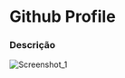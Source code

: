 # Github Profile

### Descrição

![Screenshot_1](https://user-images.githubusercontent.com/26188366/139600571-2e052db5-548d-4af5-af02-fdff42426a95.png)


